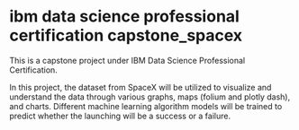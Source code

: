 # ibm data science professional certification capstone_spacex

This is a capstone project under IBM Data Science Professional Certification.

In this project, the dataset from SpaceX will be utilized to visualize and understand the data through various graphs, maps (folium and plotly dash), and charts. Different machine learning algorithm models will be trained to predict whether the launching will be a success or a failure. 
